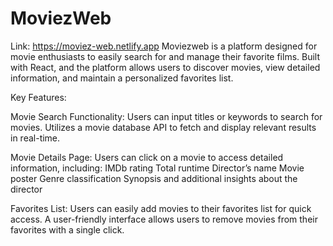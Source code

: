 # MoviezWeb
Link: https://moviez-web.netlify.app
Moviezweb is a platform designed for movie enthusiasts to easily search for and manage their favorite films. Built with React, and the platform allows users to discover movies, view detailed information, and maintain a personalized favorites list.

Key Features:

Movie Search Functionality:
Users can input titles or keywords to search for movies.
Utilizes a movie database API to fetch and display relevant results in real-time.

Movie Details Page:
Users can click on a movie to access detailed information, including:
IMDb rating
Total runtime
Director’s name
Movie poster
Genre classification
Synopsis and additional insights about the director

Favorites List:
Users can easily add movies to their favorites list for quick access.
A user-friendly interface allows users to remove movies from their favorites with a single click.
